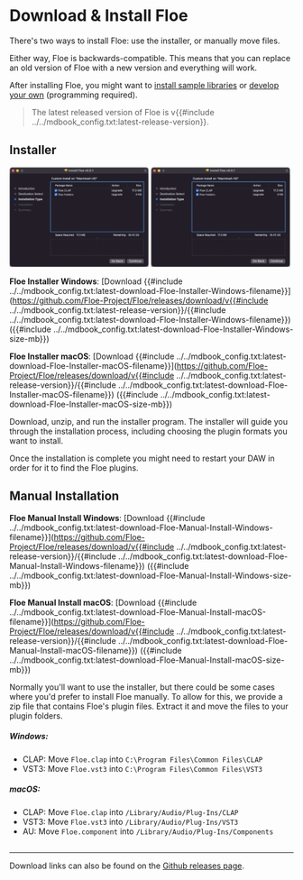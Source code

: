 <!--
SPDX-FileCopyrightText: 2024 Sam Windell
SPDX-License-Identifier: GPL-3.0-or-later
-->

# Download & Install Floe

There's two ways to install Floe: use the installer, or manually move files. 

Either way, Floe is backwards-compatible. This means that you can replace an old version of Floe with a new version and everything will work.

After installing Floe, you might want to [install sample libraries](install-libraries-and-presets.md) or [develop your own](../develop/develop-libraries.md) (programming required). 

> The latest released version of Floe is v{{#include ../../mdbook_config.txt:latest-release-version}}.

## Installer

<img src="../images/installer-macos-gui.png" width="49%" style="display: inline;">
<img src="../images/installer-macos-gui.png" width="49%" style="display: inline;">

**<i class="fa fa-windows"></i> Floe Installer Windows**: [Download {{#include ../../mdbook_config.txt:latest-download-Floe-Installer-Windows-filename}}](https://github.com/Floe-Project/Floe/releases/download/v{{#include ../../mdbook_config.txt:latest-release-version}}/{{#include ../../mdbook_config.txt:latest-download-Floe-Installer-Windows-filename}}) ({{#include ../../mdbook_config.txt:latest-download-Floe-Installer-Windows-size-mb}})

**<i class="fa fa-apple"></i> Floe Installer macOS**: [Download {{#include ../../mdbook_config.txt:latest-download-Floe-Installer-macOS-filename}}](https://github.com/Floe-Project/Floe/releases/download/v{{#include ../../mdbook_config.txt:latest-release-version}}/{{#include ../../mdbook_config.txt:latest-download-Floe-Installer-macOS-filename}}) ({{#include ../../mdbook_config.txt:latest-download-Floe-Installer-macOS-size-mb}})

Download, unzip, and run the installer program. The installer will guide you through the installation process, including choosing the plugin formats you want to install. 

Once the installation is complete you might need to restart your DAW in order for it to find the Floe plugins.

## Manual Installation

**<i class="fa fa-windows"></i> Floe Manual Install Windows**: [Download {{#include ../../mdbook_config.txt:latest-download-Floe-Manual-Install-Windows-filename}}](https://github.com/Floe-Project/Floe/releases/download/v{{#include ../../mdbook_config.txt:latest-release-version}}/{{#include ../../mdbook_config.txt:latest-download-Floe-Manual-Install-Windows-filename}}) ({{#include ../../mdbook_config.txt:latest-download-Floe-Manual-Install-Windows-size-mb}})

**<i class="fa fa-apple"></i> Floe Manual Install macOS**: [Download {{#include ../../mdbook_config.txt:latest-download-Floe-Manual-Install-macOS-filename}}](https://github.com/Floe-Project/Floe/releases/download/v{{#include ../../mdbook_config.txt:latest-release-version}}/{{#include ../../mdbook_config.txt:latest-download-Floe-Manual-Install-macOS-filename}}) ({{#include ../../mdbook_config.txt:latest-download-Floe-Manual-Install-macOS-size-mb}})


Normally you'll want to use the installer, but there could be some cases where you'd prefer to install Floe manually. To allow for this, we provide a zip file that contains Floe's plugin files. Extract it and move the files to your plugin folders.

##### Windows:
- CLAP: Move `Floe.clap` into `C:\Program Files\Common Files\CLAP`
- VST3: Move `Floe.vst3` into `C:\Program Files\Common Files\VST3`

##### macOS:
- CLAP: Move `Floe.clap` into `/Library/Audio/Plug-Ins/CLAP`
- VST3: Move `Floe.vst3` into `/Library/Audio/Plug-Ins/VST3`
- AU: Move `Floe.component` into `/Library/Audio/Plug-Ins/Components`

## 

---

Download links can also be found on the [Github releases page](https://github.com/Floe-Project/Floe/releases/latest).
